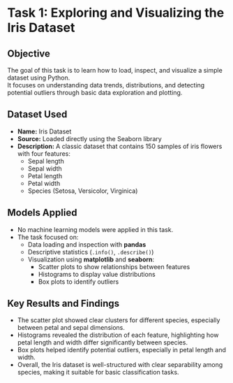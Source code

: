 # Task 1: Exploring and Visualizing the Iris Dataset

## Objective
The goal of this task is to learn how to load, inspect, and visualize a simple dataset using Python.  
It focuses on understanding data trends, distributions, and detecting potential outliers through basic data exploration and plotting.

## Dataset Used
- **Name:** Iris Dataset
- **Source:** Loaded directly using the Seaborn library
- **Description:** A classic dataset that contains 150 samples of iris flowers with four features:
  - Sepal length
  - Sepal width
  - Petal length
  - Petal width
  - Species (Setosa, Versicolor, Virginica)

## Models Applied
- No machine learning models were applied in this task.
- The task focused on:
  - Data loading and inspection with **pandas**
  - Descriptive statistics (`.info()`, `.describe()`)
  - Visualization using **matplotlib** and **seaborn**:
    - Scatter plots to show relationships between features
    - Histograms to display value distributions
    - Box plots to identify outliers

## Key Results and Findings
- The scatter plot showed clear clusters for different species, especially between petal and sepal dimensions.
- Histograms revealed the distribution of each feature, highlighting how petal length and width differ significantly between species.
- Box plots helped identify potential outliers, especially in petal length and width.
- Overall, the Iris dataset is well-structured with clear separability among species, making it suitable for basic classification tasks.

